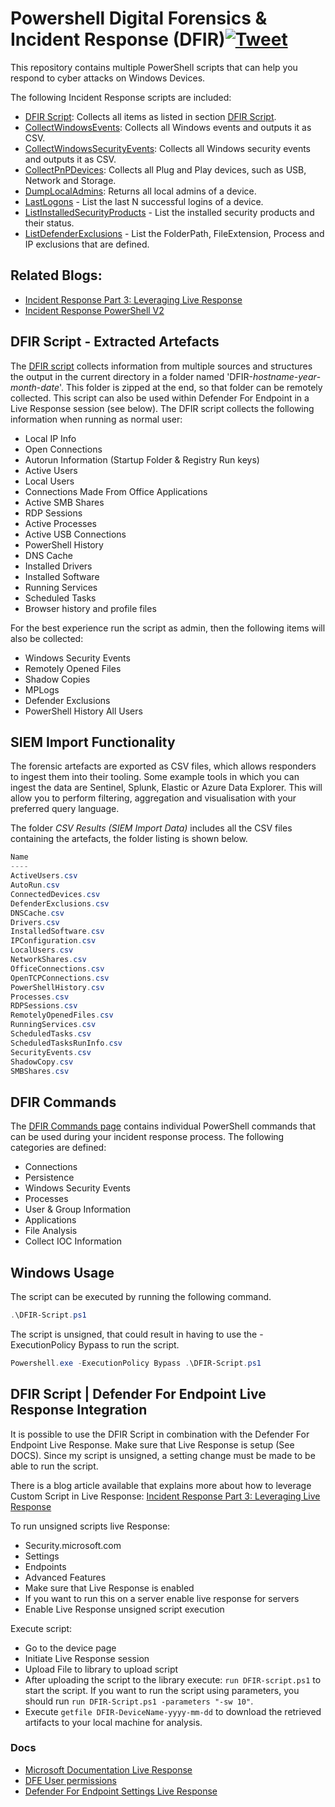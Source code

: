 # Powershell Digital Forensics & Incident Response (DFIR)[![Tweet](https://img.shields.io/twitter/url/http/shields.io.svg?style=social)](https://twitter.com/intent/tweet?text=Powershell%20DFIR!&url=https://github.com/Bert-JanP/Incident-Response-Powershell)

This repository contains multiple PowerShell scripts that can help you respond to cyber attacks on Windows Devices.

The following Incident Response scripts are included:
- [DFIR Script](./DFIR-Script.ps1): Collects all items as listed in section [DFIR Script](#dfir-script---extracted-artefacts).
- [CollectWindowsEvents](./Scripts/CollectWindowsEvents.ps1): Collects all Windows events and outputs it as CSV.
- [CollectWindowsSecurityEvents](./Scripts/CollectWindowsSecurityEvents.ps1): Collects all Windows security events and outputs it as CSV.
- [CollectPnPDevices](./Scripts/CollectPnPDevices.ps1): Collects all Plug and Play devices, such as USB, Network and Storage.
- [DumpLocalAdmins](./Scripts/DumpLocalAdmins.ps1): Returns all local admins of a device.
- [LastLogons](./Scripts/LastLogons.ps1) - List the last N successful logins of a device.
- [ListInstalledSecurityProducts](./Scripts/ListInstalledSecurityProducts.ps1) - List the installed security products and their status.
- [ListDefenderExclusions](./Scripts/ListDefenderExclusions.ps1) - List the FolderPath, FileExtension, Process and IP exclusions that are defined.

## Related Blogs:
- [Incident Response Part 3: Leveraging Live Response](https://kqlquery.com/posts/leveraging-live-response/)
- [Incident Response PowerShell V2](https://kqlquery.com/posts/incident-response-powershell-v2/)

## DFIR Script - Extracted Artefacts
The [DFIR script](./DFIR-Script.ps1) collects information from multiple sources and structures the output in the current directory in a folder named 'DFIR-_hostname_-_year_-_month_-_date_'. This folder is zipped at the end, so that folder can be remotely collected. This script can also be used within Defender For Endpoint in a Live Response session (see below). The DFIR script collects the following information when running as normal user:
- Local IP Info
- Open Connections
- Autorun Information (Startup Folder & Registry Run keys)
- Active Users
- Local Users
- Connections Made From Office Applications
- Active SMB Shares
- RDP Sessions
- Active Processes
- Active USB Connections
- PowerShell History
- DNS Cache
- Installed Drivers
- Installed Software
- Running Services
- Scheduled Tasks
- Browser history and profile files

For the best experience run the script as admin, then the following items will also be collected:
- Windows Security Events
- Remotely Opened Files
- Shadow Copies
- MPLogs
- Defender Exclusions
- PowerShell History All Users

## SIEM Import Functionality
The forensic artefacts are exported as CSV files, which allows responders to ingest them into their tooling. Some example tools in which you can ingest the data are Sentinel, Splunk, Elastic or Azure Data Explorer. This will allow you to perform filtering, aggregation and visualisation with your preferred query language. 

The folder *CSV Results (SIEM Import Data)* includes all the CSV files containing the artefacts, the folder listing is shown below.

```PowerShell
Name
----
ActiveUsers.csv
AutoRun.csv
ConnectedDevices.csv
DefenderExclusions.csv
DNSCache.csv
Drivers.csv
InstalledSoftware.csv
IPConfiguration.csv
LocalUsers.csv
NetworkShares.csv
OfficeConnections.csv
OpenTCPConnections.csv
PowerShellHistory.csv
Processes.csv
RDPSessions.csv
RemotelyOpenedFiles.csv
RunningServices.csv
ScheduledTasks.csv
ScheduledTasksRunInfo.csv
SecurityEvents.csv
ShadowCopy.csv
SMBShares.csv
```

## DFIR Commands
The [DFIR Commands page](./DFIR-Commands.md) contains individual PowerShell commands that can be used during your incident response process. The following categories are defined:
- Connections
- Persistence
- Windows Security Events
- Processes
- User & Group Information
- Applications
- File Analysis
- Collect IOC Information

## Windows Usage

The script can be executed by running the following command.
```PowerShell
.\DFIR-Script.ps1
```

The script is unsigned, that could result in having to use the -ExecutionPolicy Bypass to run the script.
```PowerShell
Powershell.exe -ExecutionPolicy Bypass .\DFIR-Script.ps1
```

## DFIR Script | Defender For Endpoint Live Response Integration
It is possible to use the DFIR Script in combination with the Defender For Endpoint Live Response. Make sure that Live Response is setup (See DOCS). Since my script is unsigned, a setting change must be made to be able to run the script.

There is a blog article available that explains more about how to leverage Custom Script in Live Response: [Incident Response Part 3: Leveraging Live Response](https://kqlquery.com/posts/leveraging-live-response/)

To run unsigned scripts live Response:
- Security.microsoft.com
- Settings
- Endpoints
- Advanced Features
- Make sure that Live Response is enabled
- If you want to run this on a server enable live response for servers
- Enable Live Response unsigned script execution

Execute script:
- Go to the device page
- Initiate Live Response session
- Upload File to library to upload script
- After uploading the script to the library execute: ```run DFIR-script.ps1``` to start the script. If you want to run the script using parameters, you should run ```run DFIR-Script.ps1 -parameters "-sw 10"```.
- Execute ```getfile DFIR-DeviceName-yyyy-mm-dd``` to download the retrieved artifacts to your local machine for analysis.

### Docs
- [Microsoft Documentation Live Response](https://docs.microsoft.com/en-us/microsoft-365/security/defender-endpoint/live-response?view=o365-worldwide)
- [DFE User permissions](https://docs.microsoft.com/en-us/microsoft-365/security/defender-endpoint/user-roles?view=o365-worldwide)
- [Defender For Endpoint Settings Live Response](https://docs.microsoft.com/en-us/microsoft-365/security/defender-endpoint/advanced-features?view=o365-worldwide#live-response)


